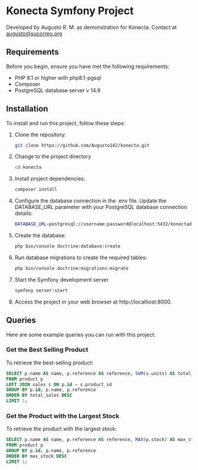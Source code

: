 # Konecta Symfony Project

Developed by Augusto R. M. as demonstration for Konecta.
Contact at augusto@sucorreo.org

## Requirements

Before you begin, ensure you have met the following requirements:

- PHP 8.1 or higher with php8.1-pgsql
- Composer
- PostgreSQL database server v 14.9

## Installation

To install and run this project, follow these steps:

1. Clone the repository:
   ```bash
   git clone https://github.com/Augusto182/konecta.git

2. Change to the project directory
   ```bash
   cd konecta

3. Install project dependencies:
   ```bash
   composer install

4. Configure the database connection in the .env file. Update the DATABASE_URL parameter with your PostgreSQL database connection details:
   ```bash
   DATABASE_URL=postgresql://username:password@localhost:5432/konectadb

5. Create the database:
   ```bash
   php bin/console doctrine:database:create

6. Run database migrations to create the required tables:
   ```bash
   php bin/console doctrine:migrations:migrate

7. Start the Symfony development server
   ```bash
   symfony server:start

8. Access the project in your web browser at http://localhost:8000.


## Queries

Here are some example queries you can run with this project:

### Get the Best Selling Product

To retrieve the best-selling product:

```sql
SELECT p.name AS name, p.reference AS reference, SUM(s.units) AS total_sales
FROM product p
LEFT JOIN sales s ON p.id = s.product_id
GROUP BY p.id, p.name, p.reference
ORDER BY total_sales DESC
LIMIT 1;
```

### Get the Product with the Largest Stock

To retrieve the product with the largest stock:

```sql
SELECT p.name AS name, p.reference AS reference, MAX(p.stock) AS max_stock
FROM product p
GROUP BY p.id, p.name, p.reference
ORDER BY max_stock DESC
LIMIT 1;
```